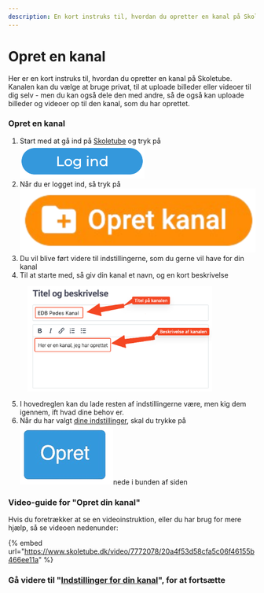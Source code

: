 ```yaml
---
description: En kort instruks til, hvordan du opretter en kanal på Skoletube
---
```


# Opret en kanal

Her er en kort instruks til, hvordan du opretter en kanal på Skoletube. Kanalen kan du vælge at bruge privat, til at uploade billeder eller videoer til dig selv - men du kan også dele den med andre, så de også kan uploade billeder og videoer op til den kanal, som du har oprettet.



### Opret en kanal

1. Start med at gå ind på [Skoletube](https://www.skoletube.dk) og tryk på <img src="../../../.gitbook/assets/image (33).png" alt="" data-size="line">
2. Når du er logget ind, så tryk på <img src="../../../.gitbook/assets/image (34).png" alt="" data-size="line">
3. Du vil blive ført videre til indstillingerne, som du gerne vil have for din kanal
4. Til at starte med, så giv din kanal et navn, og en kort beskrivelse

<figure><img src="../../../.gitbook/assets/image (35).png" alt="" width="375"><figcaption></figcaption></figure>

5. I hovedreglen kan du lade resten af indstillingerne være, men kig dem igennem, ift hvad dine behov er.
6. Når du har valgt [dine indstillinger](indstillinger-for-din-kanal.md), skal du trykke på <img src="../../../.gitbook/assets/image-removebg-preview.png" alt="" data-size="line">nede i bunden af siden



### Video-guide for "Opret din kanal"

Hvis du foretrækker at se en videoinstruktion, eller du har brug for mere hjælp, så se videoen nedenunder:

{% embed url="https://www.skoletube.dk/video/7772078/20a4f53d58cfa5c06f46155b466ee11a" %}



### Gå videre til "[Indstillinger for din kanal](indstillinger-for-din-kanal.md)", for at fortsætte

